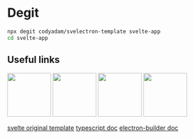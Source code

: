 # Degit

```bash
npx degit codyadam/svelectron-template svelte-app
cd svelte-app
```

## Useful links

<img src="https://svelte.dev/favicon.png" alt=""  width="100px"/>
<img src="https://www.electronjs.org/images/favicon.ico" alt=""  width="100px"/>
<img src="https://www.typescriptlang.org/assets/images/icons/favicon.ico" alt="" width="100px" />
<img src="https://sass-lang.com/favicon.ico" alt=""  width="100px"/>

[svelte original template](https://github.com/sveltejs/template)
[typescript doc](https://www.typescriptlang.org/docs/home.html)
[electron-builder doc](https://www.electron.build/)
